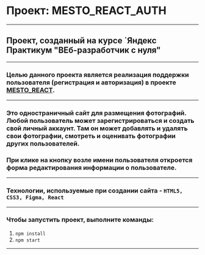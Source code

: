 # Проект: MESTO_REACT_AUTH
---

## Проект, созданный на курсе `Яндекс Практикум "ВЕб-разработчик с нуля"
***
### Целью данного проекта является реализация поддержки пользователя (регистрация и авторизация) в проекте [MESTO_REACT](https://github.com/PolinaLashchanka/mesto-react).
***
### Это одностраничный сайт для размещения фотографий. Любой пользователь может зарегистрироваться и создать свой личный аккаунт. Там он может добавлять и удалять свои фотографии, смотреть и оценивать фотографии других пользователей.
### При клике на кнопку возле имени пользователя откроется форма редактирования информации о пользователе.
***
### Технологии, используемые при создании сайта - `HTML5, CSS3, Figma, React`
***
### Чтобы запустить проект, выполните команды:
1. `npm install`
2. `npm start`
***

